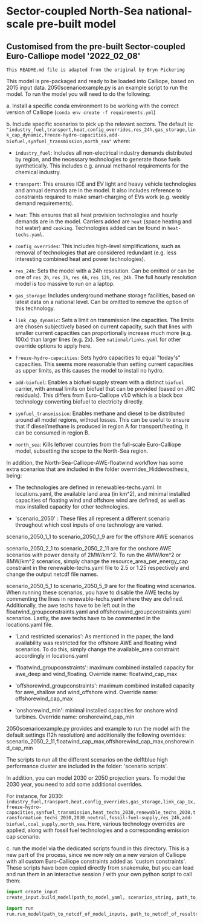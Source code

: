 # Sector-coupled North-Sea national-scale pre-built model
## Customised from the pre-built Sector-coupled Euro-Calliope model '2022_02_08'

`This README.md file is adapted from the original by Bryn Pickering`

This model is pre-packaged and ready to be loaded into Calliope, based on 2015 input data. 2050scenarioexample.py is an example script to run the model. To run the model you will need to do the following:

a. Install a specific conda environment to be working with the correct version of Calliope (`conda env create -f requirements.yml`)

b. Include specific scenarios to pick up the relevant sectors. The default is:
 `"industry_fuel,transport,heat,config_overrides,res_24h,gas_storage,link_cap_dynamic,freeze-hydro-capacities,add-biofuel,synfuel_transmission,north_sea"` where:

* `industry_fuel`: Includes all non-electrical industry demands distributed by region, and the necessary technologies to generate those fuels synthetically. This includes e.g. annual methanol requirements for the chemical industry.

* `transport`: This ensures ICE and EV light and heavy vehicle technologies and annual demands are in the model. It also includes reference to constraints required to make smart-charging of EVs work (e.g. weekly demand requirements).

* `heat`: This ensures that all heat provision technologies and hourly demands are in the model. Carriers added are `heat` (space heating and hot water) and `cooking`. Technologies added can be found in `heat-techs.yaml`.

* `config_overrides`: This includes high-level simplifications, such as removal of technologies that are considered redundant (e.g. less interesting combined heat and power technologies).

* `res_24h`: Sets the model with a 24h resolution. Can be omitted or can be one of `res_2h`, `res_3h`, `res_6h`, `res_12h`, `res_24h`. The full hourly resolution model is too massive to run on a laptop.

* `gas_storage`: Includes underground methane storage facilities, based on latest data on a national level. Can be omitted to remove the option of this technology.

* `link_cap_dynamic`: Sets a limit on transmission line capacities. The limits are chosen subjectively based on current capacity, such that lines with smaller current capacities can proportionally increase much more (e.g. 100x) than larger lines (e.g. 2x). See `national/links.yaml` for other override options to apply here.

* `freeze-hydro-capacities`: Sets hydro capacities to equal "today's" capacities. This seems more reasonable than setting current capacities as upper limits, as this causes the model to install no hydro.

* `add-biofuel`: Enables a biofuel supply stream with a distinct `biofuel` carrier, with annual limits on biofuel that can be provided (based on JRC residuals). This differs from Euro-Calliope v1.0 which is a black box technology converting biofuel to electricity directly.

* `synfuel_transmission`: Enables methane and diesel to be distributed around all model regions, without losses. This can be useful to ensure that if diesel/methane is produced in region A for transport/heating, it can be consumed in region B.

* `north_sea`: Kills leftover countries from the full-scale Euro-Calliope model, subsetting the scope to the North-Sea region.

In addition, the North-Sea-Calliope-AWE-floatwind workflow has some extra scenarios that are included in the folder overrrides_Hiddevosthesis, being:

* The technologies are defined in renewables-techs.yaml. In locations.yaml, the available land area (in km^2), and minimal installed capacities of floating wind and offshore wind are defined, as well as max installed capacity for other technologies. 

* 'scenario_2050' : These files all represent a different scenario throughout which cost inputs of one technology are varied. 

scenario_2050_1_1 to scenario_2050_1_9 are for the offshore AWE scenarios

scenario_2050_2_1 to scenario_2050_2_11 are for the onshore AWE scenarios with power density of 2MW/km^2. To run the 4MW/km^2 or 8MW/km^2 scenarios, simply change the resource_area_per_energy_cap constraint in the renewable-techs.yaml file to 2.5 or 1.25 respectively and change the output netcdf file names.

scenario_2050_5_1 to scenario_2050_5_9 are for the floating wind scenarios. When running these scenarios, you have to disable the AWE techs by commenting the lines in renewable-techs.yaml where they are defined. Additionally, the awe techs have to be left out in the floatwind_groupconstraints.yaml and offshorewind_groupconstraints.yaml scenarios. Lastly, the awe techs have to be commented in the locations.yaml file.

* 'Land restricted scenarios': As mentioned in the paper, the land availability was restricted for the offshore AWE and floating wind scenarios. To do this, simply change the available_area constraint accordingly in locations.yaml

* 'floatwind_groupconstraints': maximum combined installed capacity for awe_deep and wind_floating. Override name: floatwind_cap_max

* 'offshorewind_groupconstraints': maximum combined installed capacity for awe_shallow and wind_offshore wind. Override name: offshorewind_cap_max

* 'onshorewind_min': minimal installed capacities for onshore wind turbines. Override name: onshorewind_cap_min

2050scenarioexample.py provides and example to run the model with the default settings (12h resolution) and additionally the following overrides: scenario_2050_2_11,floatwind_cap_max,offshorewind_cap_max,onshorewind_cap_min 

The scripts to run all the different scenarios on the delftblue high performance cluster are included in the folder: 'scenario scripts'.

In addition, you can model 2030 or 2050 projection years. To model the 2030 year, you need to add some additional overrides. 

For instance, for 2030: `industry_fuel,transport,heat,config_overrides,gas_storage,link_cap_1x,freeze-hydro-capacities,synfuel_transmission,heat_techs_2030,renewable_techs_2030,transformation_techs_2030,2030_neutral,fossil-fuel-supply,res_24h,add-biofuel,coal_supply,north_sea`. Here, various technology overrides are applied, along with fossil fuel technologies and a corresponding emission cap scenario.

c. run the model via the dedicated scripts found in this directory. This is a new part of the process, since we now rely on a new version of Calliope with all custom Euro-Calliope constraints added as 'custom constraints'. These scripts have been copied directly from snakemake, but you can load and run them in an interactive session / with your own python script to call them:

```python
import create_input
create_input.build_model(path_to_model_yaml, scenarios_string, path_to_netcdf_of_model_inputs)
```

```python
import run
run.run_model(path_to_netcdf_of_model_inputs, path_to_netcdf_of_results)
```
